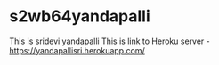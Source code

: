 # s2wb64yandapalli
This is sridevi yandapalli
This is link to Heroku server - https://yandapallisri.herokuapp.com/
